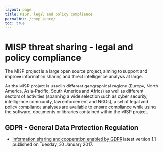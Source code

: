 ```yaml
---
layout: page
title: MISP, legal and policy compliance
permalink: /compliance/
toc: true
---
```


# MISP threat sharing - legal and policy compliance

The MISP project is a large open source project, aiming to support and improve information sharing and threat intelligence analysis at large.

As the MISP project is used in different geographical regions (Europe, North America, Asia-Pacific, South America and Africa) as well as different sectors of activities (spanning a wide selection such as cyber security, intelligence community, law enforcement and NGOs), a set of legal and policy compliance analyses are available to ensure compliance while using the software, documents or libraries contained within the MISP project.

## GDPR - General Data Protection Regulation

- [Information sharing and cooperation enabled by GDPR](/compliance/gdpr/information_sharing_and_cooperation_gdpr.html) latest version 1.1 published on Tuesday, 30 January 2017.

